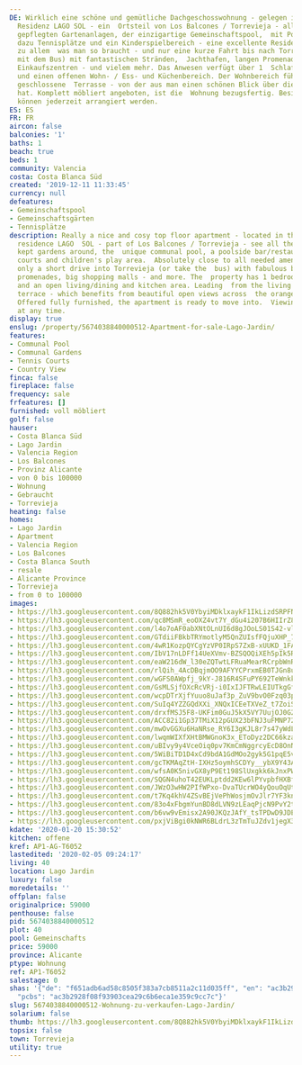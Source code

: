 ```yaml
---
DE: Wirklich eine schöne und gemütliche Dachgeschosswohnung - gelegen in der spanischen
  Residenz LAGO SOL - ein  Ortsteil von Los Balcones / Torrevieja - all die riesigen
  gepflegten Gartenanlagen, der einzigartige Gemeinschaftspool,  mit Poolbar / Restaurant,
  dazu Tennisplätze und ein Kinderspielbereich - eine excellente Residenz. Fussläufig
  zu allem  was man so braucht - und nur eine kurze Fahrt bis nach Torrevieja (oder
  mit dem Bus) mit fantastischen Stränden,  Jachthafen, langen Promenaden, großen
  Einkaufszentren - und vielem mehr. Das Anwesen verfügt über 1  Schlafzimmer, Bad
  und einen offenen Wohn- / Ess- und Küchenbereich. Der Wohnbereich führt in eine
  geschlossene  Terrasse - von der aus man einen schönen Blick über die Orangenplantagen
  hat. Komplett möbliert angeboten, ist die  Wohnung bezugsfertig. Besichtigungen
  können jederzeit arrangiert werden.
ES: ES
FR: FR
aircon: false
balconies: '1'
baths: 1
beach: true
beds: 1
community: Valencia
costa: Costa Blanca Süd
created: '2019-12-11 11:33:45'
currency: null
defeatures:
- Gemeinschaftspool
- Gemeinschaftsgärten
- Tennisplätze
description: Really a nice and cosy top floor apartment - located in the lovely Spanish
  residence LAGO  SOL - part of Los Balcones / Torrevieja - see all the huge well
  kept gardens around, the  unique communal pool, a poolside bar/restaurant, tennis
  courts and children's play area.  Absolutely close to all needed amenities - and
  only a short drive into Torrevieja (or take the  bus) with fabulous beaches, marina,
  promenades, big shopping malls - and more. The  property has 1 bedroom, bathroom
  and an open living/dining and kitchen area. Leading  from the living area is a closed
  terrace - which benefits from beautiful open views across  the orange plantations.
  Offered fully furnished, the apartment is ready to move into.  Viewings can be arranged
  at any time.
display: true
enslug: /property/5674038840000512-Apartment-for-sale-Lago-Jardin/
features:
- Communal Pool
- Communal Gardens
- Tennis Courts
- Country View
finca: false
fireplace: false
frequency: sale
frfeatures: []
furnished: voll möbliert
golf: false
hauser:
- Costa Blanca Süd
- Lago Jardin
- Valencia Region
- Los Balcones
- Provinz Alicante
- von 0 bis 100000
- Wohnung
- Gebraucht
- Torrevieja
heating: false
homes:
- Lago Jardin
- Apartment
- Valencia Region
- Los Balcones
- Costa Blanca South
- resale
- Alicante Province
- Torrevieja
- from 0 to 100000
images:
- https://lh3.googleusercontent.com/8Q882hk5V0YbyiMDklxaykF1IkLizdSRPFN5_SbwpNrCiVamNsFeWK0INpPuv0mLURAPz9sxqKwI-j00ObU=w640-rj-e30-l100
- https://lh3.googleusercontent.com/qc8MSmR_eoOXZ4vt7Y_dGu4i207B6HIIrZ8Y4yCPpPSw0R1ImdRdyJhK-BtjiE9eS1U6FQexMckeDMJPpXM=w640-rj-e30-l100
- https://lh3.googleusercontent.com/l4o7oAF0abXNtOLnUI6d8gJOoLS01S42-vlt7PReOi0gP2_Af6LHLoFip3wWRAqmUpmJyYrPlTf6OD1jnyWQ=w640-rj-e30-l100
- https://lh3.googleusercontent.com/GTdiiFBkbTRYmotlyM5QnZUIsfFQjuXHP_7dWdacURmCxV0e10VvEBpEecQUVoJpOspggLEPlaGOpJz7eBU=w640-rj-e30-l100
- https://lh3.googleusercontent.com/4wR1KozpQYCgYzVP0IRpS7ZxB-xUUKD_1FAvjXRd9wHfR_OKfoXs1bvF2WYqCXq22DUwMpVyk7FR3RpxKrg=w640-rj-e30-l100
- https://lh3.googleusercontent.com/IbV17nLDFf14UeXVmv-BZSQOQiXEh5pIk5R1I2fQCcOJOWMKX5SlJNehMsadMc-eKCrFuNOB3q-pf-OaLfIkgA=w640-rj-e30-l100
- https://lh3.googleusercontent.com/eaW216dW_l30eZQTwtLFRuaMearRCrpbWnRn-bn42nSIEYK79PVJo-FSOwkWGxt0vrnhBY83T4xBEOfFuam0cg=w640-rj-e30-l100
- https://lh3.googleusercontent.com/rlQih_4AcDBqjmOO9AFYYCPrxmEB0TJGn8ucDW5Wuk-CQnJKfJraGCR88juIBrHLDaXb8_3tyGxC0go6r9t9=w640-rj-e30-l100
- https://lh3.googleusercontent.com/wGFS0AWpfj_9kY-J816R4SFuPY692TeWnkkhDFq8CtUc1n_hljpmehTXkxd_E5ubGeMClVcQ2zs0WeQPAL98JA=w640-rj-e30-l100
- https://lh3.googleusercontent.com/GsMLSjfOXcRcVRj-i0IxIJFTRwLEIUTkgGflAj_JfqJexEb4Ro9Aw6z-ddMNcMzKMysDFVR5vSx_wWXVwkXq=w640-rj-e30-l100
- https://lh3.googleusercontent.com/wcpDTrXjfYuuo8uJaf3p_ZuV9bvO0Fzq03p-UGnNHupXoYXJxG4-wk2EFE8G3x16RvoaxJLf8ebxyEhyQBPA2g=w640-rj-e30-l100
- https://lh3.googleusercontent.com/SuIq4YZZGQdXXi_XNQxICEeTXVeZ_t7ZoiS4A_eXNdNztN8M84ZlRTYLaRpsls1NJxb8UIMuUZDixfXZZj7b=w640-rj-e30-l100
- https://lh3.googleusercontent.com/drxfMSJ5F8-UKFim0GuJ5kX5VY7UujOJ0G2ycYhK-xHBBkLul1NPuyLmh7Kme1l9Yq_e7MNcWwan8Juc2AGh2g=w640-rj-e30-l100
- https://lh3.googleusercontent.com/ACC82i1Gp37TMiX12pGUX23bFNJ3uFMNP72p2kCMgxFDZs1ZR87H-BEsN1WUrVGqboOyhuXkEiLqFknefFetBQ=w640-rj-e30-l100
- https://lh3.googleusercontent.com/mwOvGGXu6HaNRse_RY6I3gKJL8r7s47yWdLGHftFtCvlMGbV5zi2EPONaeBSPO-9Hz0i7l5toFVwXdaKbIdS=w640-rj-e30-l100
- https://lh3.googleusercontent.com/lwqmWIXfXHtBMWGnoK3x_EToDyz2DC66kza5XbqmeZoWcd8V4DG1RJh7Nyf5EpKNFHzSyov7GpkPssNSs0Ky=w640-rj-e30-l100
- https://lh3.googleusercontent.com/uBIvy9y4VceOiq0pv7KmCmNggrcyEcD8OnNSD_1Xxwqq2oCPRtCDXHXMd9XhCrp0BU-F4GeBMkcqppTo22nK=w640-rj-e30-l100
- https://lh3.googleusercontent.com/5WiBiTD1D4xCd9bdA1GdMOo2gyk5G1pqE5vTzDYWcqQrQUQcO_plW4UYLKHKCZw6IKXvqkcIPyAkcW8C373q=w640-rj-e30-l100
- https://lh3.googleusercontent.com/gcTKMAqZtH-IXHz5oymhSCDYy__ybX9Y43Au2ICXI8ZaFh2k8DVtRaIo4xVT6ByhlPGew-xk7JJPMeuiQ5I=w640-rj-e30-l100
- https://lh3.googleusercontent.com/wfsA0K5nivGX8yP9Et198SlUxgkk6kJnxPWzeoK3NX5hFpJ-mnwtqCpnK5vWugNrCY3o8f_NZz3EZs92iMI=w640-rj-e30-l100
- https://lh3.googleusercontent.com/SQGN4uhoT42EUKLptdd2KEw6lPYvpbfHXBfpmfcPWxEYnAmPBeHZpm7kcdpW16hfC3XsPO0hN5m37-k-C2oS=w640-rj-e30-l100
- https://lh3.googleusercontent.com/JWzO3wHW2PIfWPxo-DvaTUcrWO4yQouOqUtspGBd_yfmCnT_-I-5DS1w1CBl821yZ6GkeMhFfRJLzkROR7M4=w640-rj-e30-l100
- https://lh3.googleusercontent.com/t7Kq4khV4ZSvBEjVePhWosjmOvJlr7YF3knZSb8RtbFlc5HZRrlJ74DG0mAlDEOmvRgENqsHIOvwJw4AkFY=w640-rj-e30-l100
- https://lh3.googleusercontent.com/83o4xFbgmYunBD8dLVN9zLEaqPjcN9PvY2tQwLFKPMJu0XgXWOAqe-Vr5ufh_jYbzK51wLt9nPHAZMSelNmN6w=w640-rj-e30-l100
- https://lh3.googleusercontent.com/b6vw9vEmisx2A90JKQzJAfY_tsTPDwD9JDEe2hnsJgrAO703NrI_Om5uefdTVs8GUZvnM3LfCJC-_yn3ABh_=w640-rj-e30-l100
- https://lh3.googleusercontent.com/pxjViBgi0kNWR6BLdrL3zTmTuJZdv1jegX37ZDn0TOS4mouE1wRqzj8jpMvRxxNKpzXo8VZN1-nGLXKEQPQq=w640-rj-e30-l100
kdate: '2020-01-20 15:30:52'
kitchen: offene
kref: AP1-AG-T6052
lastedited: '2020-02-05 09:24:17'
living: 40
location: Lago Jardin
luxury: false
moredetails: ''
offplan: false
originalprice: 59000
penthouse: false
pid: 5674038840000512
plot: 40
pool: Gemeinschafts
price: 59000
province: Alicante
ptype: Wohnung
ref: AP1-T6052
salestage: 0
shas: '{"de": "f651adb6ad58c8505f383a7cb8511a2c11d035ff", "en": "ac3b2928f08f93903cea29c6b6eca1e359c9cc7c",
  "pcbs": "ac3b2928f08f93903cea29c6b6eca1e359c9cc7c"}'
slug: 5674038840000512-Wohnung-zu-verkaufen-Lago-Jardin/
solarium: false
thumb: https://lh3.googleusercontent.com/8Q882hk5V0YbyiMDklxaykF1IkLizdSRPFN5_SbwpNrCiVamNsFeWK0INpPuv0mLURAPz9sxqKwI-j00ObU=w400-h240-n-rj-e30-l100
topsix: false
town: Torrevieja
utility: true
---
```

